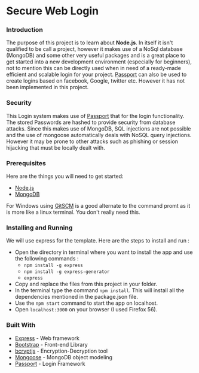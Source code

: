 # Secure Web Login

### Introduction
The purpose of this project is to learn about **Node.js**. In itself it isn't qualified to be call a project, however it makes use of a NoSql database (MongoDB)
and some other very useful packages and is a great place to get started into a new
development environment (especially for beginners), not to mention this can be directly used when in need of a ready-made efficient and scalable login for your project. [Passport](http://www.passportjs.org/) can also be used to create logins based on facebook, Google, twitter etc. However it has not been implemented in this project.

### Security

This Login system makes use of [Passport](http://www.passportjs.org/) that for the login functionality. The stored Passwords are hashed to provide security from database attacks. Since this makes use of MongoDB, SQL injections are not possible and the use of mongoose automatically deals with NoSQL query injections. However it may be prone to other attacks such as phishing or session hijacking that must be locally dealt with.

### Prerequisites

Here are the things you will need to get started:

* [Node.js](https://nodejs.org/en/)
* [MongoDB](https://www.mongodb.com/)

For Windows using [GitSCM](https://git-scm.com/downloads) is a good alternate to
the command promt as it is more like a linux terminal. You don't really need this.

### Installing and Running

We will use express for the template. Here are the steps to install and run :

- Open the directory in terminal where you want to install the app and use the following commands :
  - `npm install -g express`
  - `npm install -g express-generator`
  - `express`
- Copy and replace the files from this project in your folder.
- In the terminal type the command `npm install`. This will install all the dependencies mentioned in the package.json file.
- Use the `npm start` command to start the app on localhost.
- Open `localhost:3000` on your browser (I used Firefox 56).

### Built With

* [Express](https://expressjs.com/) - Web framework
* [Bootstrap](http://getbootstrap.com/) - Front-end Library
* [bcryptjs](https://www.npmjs.com/package/bcrypt) - Encryption-Decryption tool
* [Mongoose](http://mongoosejs.com/) - MongoDB object modeling
* [Passport](http://www.passportjs.org/) - Login Framework
